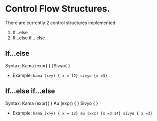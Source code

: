 # Control Flow Structures.

There are currently 2 control structures implemented:

1. If...else
2. If...else if... else

## If...else

Syntax: Kama (expr) { }Sivyo{ }

- Example:
  `kama (x>y) { x = 12} sivyo {x =3}`

## If...else if...else

Syntax: Kama (expr){ } Au (expr) { } Sivyo { }

- Example:
  `kama (x>y) { x = 12} au (x<z) {x =3.14} sivyo { x =3}`
